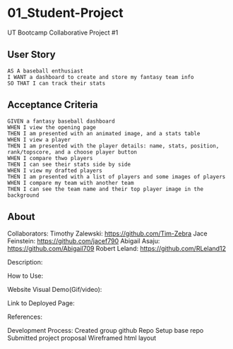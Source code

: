 # 01_Student-Project
UT Bootcamp Collaborative Project #1

## User Story

```
AS A baseball enthusiast
I WANT a dashboard to create and store my fantasy team info
SO THAT I can track their stats
```

## Acceptance Criteria

```
GIVEN a fantasy baseball dashboard
WHEN I view the opening page
THEN I am presented with an animated image, and a stats table 
WHEN I view a player
THEN I am presented with the player details: name, stats, position, rank/topscore, and a choose player button
WHEN I compare thwo players
THEN I can see their stats side by side
WHEN I view my drafted players
THEN I am presented with a list of players and some images of players
WHEN I compare my team with another team
THEN I can see the team name and their top player image in the background
```

## About

Collaborators:
Timothy Zalewski: https://github.com/Tim-Zebra
Jace Feinstein: https://github.com/jacef790
Abigail Asaju: https://github.com/Abigail709
Robert Leland: https://github.com/RLeland12

Description:


How to Use:


Website Visual Demo(Gif/video):


Link to Deployed Page:


References:


Development Process:
Created group github Repo
Setup base repo
Submitted project proposal
Wireframed html layout
